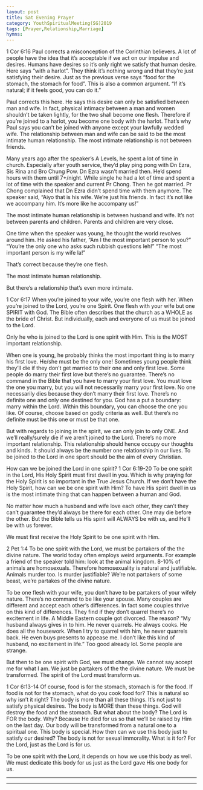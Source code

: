 ```yaml
---
layout: post
title: Sat Evening Prayer 
category: YouthSpiritualMeeting(SG)2019
tags: [Prayer,Relationship,Marriage]
hymns:
---
```

1 Cor 6:16
Paul corrects a misconception of the Corinthian believers. A lot of people have the idea that it’s acceptable if we act on our impulse and desires. Humans have desires so it’s only right we satisfy that human desire. Here says “with a harlot”. They think it’s nothing wrong and that they’re just satisfying their desire. Just as the previous verse says “food for the stomach, the stomach for food”. This is also a common argument. “If it’s natural; if it feels good, you can do it.”

Paul corrects this here. He says this desire can only be satisfied between man and wife. In fact, physical intimacy between a man and women shouldn’t be taken lightly, for the two shall become one flesh. Therefore if you’re joined to a harlot, you become one body with the harlot. That’s why Paul says you can’t be joined with anyone except your lawfully wedded wife. The relationship between man and wife can be said to be the most intimate human relationship. The most intimate relationship is not between friends. 

Many years ago after the speaker’s A Levels, he spent a lot of time in church. Especially after youth service, they’d play ping pong with Dn Ezra, Sis Rina and Bro Chung Pow. Dn Ezra wasn’t married then. He’d spend hours with them until 7+/night. While single he had a lot of time and spent a lot of time with the speaker and current Pr Chong. Then he got married. Pr Chong complained that Dn Ezra didn’t spend time with them anymore. The speaker said, “Aiyo that is his wife. We’re just his friends. In fact it’s not like we accompany him. It’s more like he accompany us!”

The most intimate human relationship is between husband and wife. It’s not between parents and children. Parents and children are very close. 

One time when the speaker was young, he thought the world revolves around him. He asked his father, “Am I the most important person to you?” 
“You’re the only one who asks such rubbish questions leh!” “The most important person is my wife la!”

That’s correct because they’re one flesh.

The most intimate human relationship. 

But there’s a relationship that’s even more intimate. 

1 Cor 6:17
When you’re joined to your wife, you’re one flesh with her. When you’re joined to the Lord, you’re one Spirit. One flesh with your wife but one SPIRIT with God. The Bible often describes that the church as a WHOLE as the bride of Christ. But individually, each and everyone of us must be joined to the Lord. 

Only he who is joined to the Lord is one spirit with Him. This is the MOST important relationship. 

When one is young, he probably thinks the most important thing is to marry his first love. He/she must be the only one! Sometimes young people think they’ll die if they don’t get married to their one and only first love. Some people do marry their first love but there’s no guarantee. There’s no command in the Bible that you have to marry your first love. You must love the one you marry, but you will not necessarily marry your first love. No one necessarily dies because they don’t marry their first love. There’s no definite one and only one destined for you. God has a put a boundary: marry within the Lord. Within this boundary, you can choose the one you like. Of course, choose based on godly criteria as well. But there’s no definite must be this one or must be that one. 

But with regards to joining in the spirit, we can only join to only ONE. And we’ll really/surely die if we aren’t joined to the Lord. There’s no more important relationship. This relationship should hence occupy our thoughts and kinds. It should always be the number one relationship in our lives. To be joined to the Lord in one sport should be the aim of every Christian. 

How can we be joined the Lord in one spirit?
1 Cor 6:19-20
To be one spirit in the Lord, His Holy Spirit must first dwell in you. Which is why praying for the Holy Spirit is so important in the True Jesus Church. If we don’t have the Holy Spirit, how can we be one spirit with Him? To have His spirit dwell in us is the most intimate thing that can happen between a human and God. 

No matter how much a husband and wife love each other, they can’t they can’t guarantee they’d always be there for each other. One may die before the other. But the Bible tells us His spirit will ALWAYS be with us, and He’ll be with us forever. 

We must first receive the Holy Spirit to be one spirit with Him. 

2 Pet 1:4
To be one spirit with the Lord, we must be partakers of the the divine nature. The world today often employs weird arguments. For example a friend of the speaker told him: look at the animal kingdom. 8-10% of animals are homosexuals. Therefore homosexuality is natural and justifiable. Animals murder too. Is murder justifiable? We’re not partakers of some beast, we’re partakes of the divine nature. 

To be one flesh with your wife, you don’t have to be partakers of your wifely nature. There’s no command to be like your spouse. Many couples are different and accept each other’s differences. In fact some couples thrive on this kind of differences. They find if they don’t quarrel there’s no excitement in life. A Middle Eastern couple got divorced. The reason? “My husband always gives in to him. He never quarrels. He always cooks. He does all the housework. When I try to quarrel with him, he never quarrels back. He even buys presents to appease me. I don’t like this kind of husband, no excitement in life.” Too good already lol. Some people are strange. 

But then to be one spirit with God, we must change. We cannot say accept me for what I am. We just be partakers of the the divine nature. We must be transformed. The spirit of the Lord must transform us. 

1 Cor 6:13-14
Of course, food is for the stomach, stomach is for the food. If food is not for the stomach, what do you cook food for? This is natural so why isn’t it right? The body is more than all these things. It’s not just to satisfy physical desires. The body is MORE than these things. God will destroy the food and the stomach. But what about the body? The Lord is FOR the body. Why? Because He died for us so that we’ll be raised by Him on the last day. Our body will be transformed from a natural one to a spiritual one. This body is special. How then can we use this body just to satisfy our desired? The body is not for sexual immorality. What is it for? For the Lord, just as the Lord is for us.

To be one spirit with the Lord, it depends on how we use this body as well. We must dedicate this body for us just as the Lord gave His one body for us.



----
****
